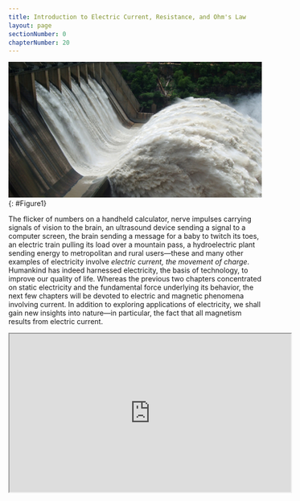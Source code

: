 ```yaml
---
title: Introduction to Electric Current, Resistance, and Ohm's Law
layout: page
sectionNumber: 0
chapterNumber: 20
---
```


![A large volume of water gushes out of the gates of a dam at a hydroelectric facility.](../resources/Figure_20_00_01.jpg "Electric energy in massive quantities is transmitted from this hydroelectric facility, the Srisailam power station located along the Krishna River in India, by the movement of charge&#x2014;that is, by electric current. (credit: Chintohere, Wikimedia Commons)")
{: #Figure1}

The flicker of numbers on a handheld calculator, nerve impulses carrying signals
of vision to the brain, an ultrasound device sending a signal to a computer
screen, the brain sending a message for a baby to twitch its toes, an electric
train pulling its load over a mountain pass, a hydroelectric plant sending
energy to metropolitan and rural users—these and many other examples of
electricity involve *electric current, the movement of charge*. Humankind has
indeed harnessed electricity, the basis of technology, to improve our quality of
life. Whereas the previous two chapters concentrated on static electricity and
the fundamental force underlying its behavior, the next few chapters will be
devoted to electric and magnetic phenomena involving current. In addition to
exploring applications of electricity, we shall gain new insights into nature—in
particular, the fact that all magnetism results from electric current.

<div class="note" data-label="Video" markdown="1">
<iframe width="560" height="315" src="https://www.youtube.com/embed/8blVnGZ6-rM"  allow="accelerometer; autoplay; clipboard-write; encrypted-media; gyroscope; picture-in-picture" allowfullscreen></iframe>
</div>
